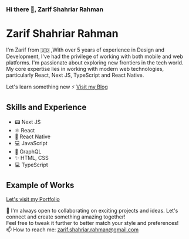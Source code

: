 ### Hi there 👋, Zarif Shahriar Rahman

# Zarif Shahriar Rahman
I'm Zarif from 🇧🇩 ,With over 5 years of experience in Design and Development, I've had the privilege of working with both mobile and web platforms. I'm passionate about exploring new frontiers in the tech world. <br> My core expertise lies in working with modern web technologies, particularly React, Next JS, TypeScript and React Native. 

Let's learn something new ⚡ [Visit my Blog](https://zarif-dev-diaries.vercel.app/) 

## Skills and Experience
* 📟 Next JS
* ⚛ React
* 📱 React Native
* 💻 JavaScript
* 📜 GraphQL
* ✨ HTML, CSS
* 💻 TypeScript
## Example of Works
[Let's visit my Portfolio](https://zarif-portfolio.vercel.app/)

👯 I'm always open to collaborating on exciting projects and ideas. Let's connect and create something amazing together!<br>
Feel free to tweak it further to better match your style and preferences!<br>
📫 How to reach me: zarif.shahriar.rahman@gmail.com


<!--
**zarifRahman/zarifRahman** is a ✨ _special_ ✨ repository because its `README.md` (this file) appears on your GitHub profile.

Here are some ideas to get you started:

- 🔭 I’m currently working on ...
- 🌱 I’m currently learning ...
- 👯 I’m looking to collaborate on ...
- 🤔 I’m looking for help with ...
- 💬 Ask me about ...
- 📫 How to reach me: ...
- 😄 Pronouns: ...
- ⚡ Fun fact: ...
-->
